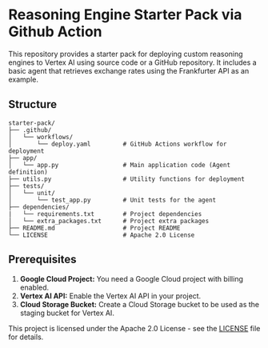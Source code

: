 # Reasoning Engine Starter Pack via Github Action

This repository provides a starter pack for deploying custom reasoning engines to Vertex AI using source code or a GitHub repository. It includes a basic agent that retrieves exchange rates using the Frankfurter API as an example.

## Structure

```
starter-pack/
├── .github/
│   └── workflows/
│       └── deploy.yaml         # GitHub Actions workflow for deployment
├── app/
│   └── app.py                  # Main application code (Agent definition)
├── utils.py                    # Utility functions for deployment
├── tests/
│   └── unit/
│       └── test_app.py         # Unit tests for the agent
├── dependencies/
|   └── requirements.txt        # Project dependencies
│   └── extra_packages.txt      # Project extra packages
├── README.md                   # Project README
└── LICENSE                     # Apache 2.0 License
```

## Prerequisites

1.  **Google Cloud Project:** You need a Google Cloud project with billing enabled.
2.  **Vertex AI API:** Enable the Vertex AI API in your project.
3.  **Cloud Storage Bucket:** Create a Cloud Storage bucket to be used as the staging bucket for Vertex AI.

This project is licensed under the Apache 2.0 License - see the [LICENSE](LICENSE) file for details.
